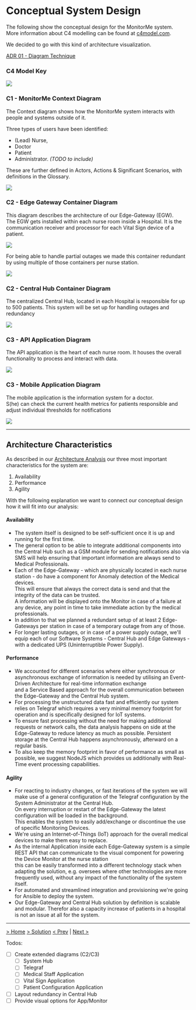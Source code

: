 # Conceptual System Design

The following show the conceptual design for the MonitorMe system.  
More information about C4 modelling can be found at [c4model.com](https://c4model.com/).

We decided to go with this kind of architecture visualization.

[ADR 01 - Diagram Technique](../ADRs/01-DiagramTechnique.md)

### C4 Model Key

![](../assets/diagrams/c4-legend.jpg)

### C1 - MonitorMe Context Diagram

The Context diagram shows how the MonitorMe system interacts with people and systems outside of it.

Three types of users have been identified:
- (Lead) Nurse,
- Doctor
- Patient
- Administrator. *(TODO to include)*


These are further defined in Actors, Actions & Significant Scenarios, with definitions in the Glossary.

![](../assets/diagrams/c1-level-diagram-overall-system.jpg)

### C2 - Edge Gateway Container Diagram

This diagram describes the architecture of our Edge-Gateway (EGW).  
The EGW gets installed within each nurse room inside a Hospital. It is the communication receiver and processor for each Vital Sign device of a patient.

![](../assets/diagrams/c2-level-diagram-edge-gateway-container.jpg)

For being able to handle partial outages we made this container redundant by using multiple of those containers per nurse station.

![](../assets/diagrams/c2-level-diagram-edge-gateway-system.jpg)

### C2 - Central Hub Container Diagram

The centralized Central Hub, located in each Hospital is responsible for up to 500 patients.
This system will be set up for handling outages and redundancy

![](../assets/diagrams/c2-level-diagram-system-hub-container.jpg)

### C3 - API Application Diagram

The API application is the heart of each nurse room. It houses the overall functionality to process and interact with data.

![](../assets/diagrams/c3-level-diagram-api-application.jpg)

### C3 - Mobile Application Diagram

The mobile application is the information system for a doctor.  
S(he) can check the current health metrics for patients responsible and adjust individual thresholds for notifications

![](../assets/diagrams/c3-level-diagram-mobile-application.jpg)

---

## Architecture Characteristics

As described in our [Architecture Analysis](../Problem/ArchitectureAnalysis.md) our three most important characteristics for the system are:
1. Availability
2. Performance
3. Agility


With the following explanation we want to connect our conceptual design how it will fit into our analysis:


#### Availability

- The system itself is designed to be self-sufficient once it is up and running for the first time.
- The general option to be able to integrate additional components into the Central Hub such as a GSM module for sending notifications also via SMS will help ensuring that important information are always send to Medical Professionals.
- Each of the Edge-Gateway - which are physically located in each nurse station - do have a component for Anomaly detection of the Medical devices.<br>This will ensure that always the correct data is send and that the integrity of the data can be trusted.<br>A information will be displayed onto the Monitor in case of a failure at any device, any point in time to take immediate action by the medical professionals.  
- In addition to that we planned a redundant setup of at least 2 Edge-Gateways per station in case of a temporary outage from any of those.
- For longer lasting outages, or in case of a power supply outage, we'll equip each of our Software Systems - Central Hub and Edge Gateways - with a dedicated UPS (Uninterruptible Power Supply). 

#### Performance

- We accounted for different scenarios where either synchronous or asynchronous exchange of information is needed by utilising an Event-Driven Architecture for real-time information exchange<br>and a Service Based approach for the overall communication between the Edge-Gateway and the Central Hub system.
- For processing the unstructured data fast and efficiently our system relies on Telegraf which requires a very minimal memory footprint for operation and is specifically designed for IoT systems.
- To ensure fast processing without the need for making additional requests or network calls, the data analysis happens on side at the Edge-Gateway to reduce latency as much as possible. Persistent storage at the Central Hub happens asynchronously, afterward on a regular basis.
- To also keep the memory footprint in favor of performance as small as possible, we suggest NodeJS which provides us additionally with Real-Time event processing capabilities.

#### Agility

- For reacting to industry changes, or fast iterations of the system we will make use of a general configuration of the Telegraf configuration by the System Administrator at the Central Hub.<br>On every interruption or restart of the Edge-Gateway the latest configuration will be loaded in the background.<br>This enables the system to easily add/exchange or discontinue the use of specific Monitoring Devices.
- We're using an Internet-of-Things (IoT) approach for the overall medical devices to make them easy to replace.
- As the internal Application inside each Edge-Gateway system is a simple REST API that can communicate to the visual component for powering the Device Monitor at the nurse station<br>this can be easily transformed into a different technology stack when adapting the solution, e.g. oversees where other technologies are more frequently used, without any impact of the functionality of the system itself.
- For automated and streamlined integration and provisioning we're going for Ansible to deploy the system.
- Our Edge-Gateway and Central Hub solution by definition is scalable and modular. Therefor also a capacity increase of patients in a hospital is not an issue at all for the system.  

---

[> Home](../README.md)    [> Solution](README.md)
[< Prev](ArchitecturePattern.md)  |  [Next >](OverallSystem.md)

Todos:

- [ ] Create extended diagrams (C2/C3)
  - [ ] System Hub
  - [ ] Telegraf
  - [ ] Medical Staff Application
  - [ ] Vital Sign Application
  - [ ] Patient Configuration Application
- [ ] Layout redundancy in Central Hub
- [ ] Provide visual options for App/Monitor